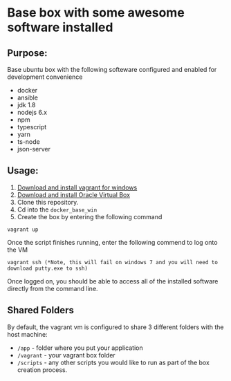 # Base box with some awesome software installed



## Purpose:
Base ubuntu box with the following softeware configured and enabled for development convenience 

* docker
* ansible
* jdk 1.8
* nodejs 6.x
* npm
* typescript
* yarn
* ts-node
* json-server

## Usage:

1. [Download and install vagrant for windows](https://www.vagrantup.com/downloads.html)
2. [Download and install Oracle Virtual Box](https://www.virtualbox.org/wiki/Downloads)
2. Clone this repository.
3. Cd into the `docker_base_win`
3. Create the box by entering the following command

```
vagrant up
```
Once the script finishes running, enter the following commend to log onto the VM
```
vagrant ssh (*Note, this will fail on windows 7 and you will need to download putty.exe to ssh)
```

Once logged on, you should be able to access all of the installed software directly from the command line.

## Shared Folders

By default, the vagrant vm is configured to share 3 different folders with the host machine:

 * `/app` - folder where you put your application
 * `/vagrant` - your vagrant box folder
 * `/scripts` - any other scripts you would like to run as part of the box creation process.

